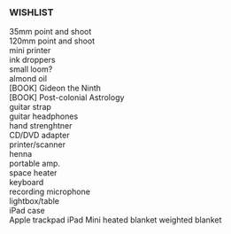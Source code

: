 ### WISHLIST

35mm point and shoot  
120mm point and shoot  
mini printer  
ink droppers  
small loom?  
almond oil  
[BOOK] Gideon the Ninth  
[BOOK] Post-colonial Astrology  
guitar strap  
guitar headphones  
hand strenghtner  
CD/DVD adapter  
printer/scanner  
henna  
portable amp.  
space heater  
keyboard  
recording microphone  
lightbox/table  
iPad case  
Apple trackpad
iPad Mini
heated blanket
weighted blanket





